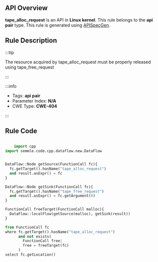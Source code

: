 ---
---


## API Overview
**tape_alloc_request** is an API in **Linux kernel**. This rule belongs to the **api pair** type. This rule is generated using [APISpecGen](../../tools/APISpecGen).
## Rule Description

:::tip

The resource acquired by tape_alloc_request must be properly released using tape_free_request

:::

:::info

- Tags: **api pair**
- Parameter Index: **N/A**
- CWE Type: **CWE-404**

:::

## Rule Code
```python

    import cpp
import semmle.code.cpp.dataflow.new.DataFlow


DataFlow::Node getSource(FunctionCall fc){
  fc.getTarget().hasName("tape_alloc_request")
  and result.asExpr() = fc
}

DataFlow::Node getSink(FunctionCall fc){
  fc.getTarget().hasName("tape_free_request")
  and result.asExpr() = fc.getArgument(0)
}

FunctionCall freeTarget(FunctionCall malloc){
  DataFlow::localFlow(getSource(malloc), getSink(result))
}

from FunctionCall fc
where fc.getTarget().hasName("tape_alloc_request")
      and not exists(
        FunctionCall free| 
        free = freeTarget(fc)
      )
select fc.getLocation()

    
```